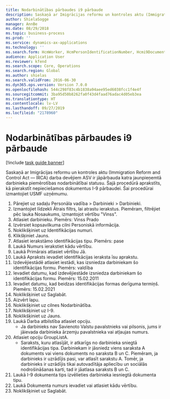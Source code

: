 ```yaml
---
title: Nodarbinātības pārbaudes i9 pārbaude
description: Saskaņā ar Imigrācijas reformu un kontroles aktu (Immigration Reform and Control Act — IRCA) darba devējiem ASV ir jāpārbauda katra jaunpieņemtā darbinieka piemērotības nodarbinātībai statusu.
author: ShielaSogge
manager: AnnBe
ms.date: 08/29/2018
ms.topic: business-process
ms.prod: ''
ms.service: dynamics-ax-applications
ms.technology: ''
ms.search.form: HcmWorker, HcmPersonIdentificationNumber, Hcmi9Document
audience: Application User
ms.reviewer: kfend
ms.search.scope: Core, Operations
ms.search.region: Global
ms.author: shielas
ms.search.validFrom: 2016-06-30
ms.dyn365.ops.version: Version 7.0.0
ms.openlocfilehash: 544c298f83c4b1838a94aee95ed6038fcc1f4e4f
ms.sourcegitcommit: 3ba95d50b8262fa0f43d4faad76adac4d05eb3ea
ms.translationtype: HT
ms.contentlocale: lv-LV
ms.lasthandoff: 09/27/2019
ms.locfileid: "2178960"
---
```

# <a name="employment-verification-i9-verification"></a>Nodarbinātības pārbaudes i9 pārbaude

[!include [task guide banner](../../../includes/task-guide-banner.md)]

Saskaņā ar Imigrācijas reformu un kontroles aktu (Immigration Reform and Control Act — IRCA) darba devējiem ASV ir jāpārbauda katra jaunpieņemtā darbinieka piemērotības nodarbinātībai statusu. Šajā procedūrā aprakstīts, kā pierakstīt nepieciešamos dokumentus I-9 pārbaudei. Šai procedūrai izmantojiet USMF uzņēmumu.

1. Pārejiet uz sadaļu Personāla vadība > Darbinieki > Darbinieki.
2. Izmantojiet līdzekli Ātrais filtrs, lai atrastu ierakstus. Piemēram, filtrējiet pēc lauka Nosaukums, izmantojot vērtību "Vinss".
3. Atlasiet darbinieku. Piemērs: Vinss Prado
4. Izvērsiet kopsavilkuma cilni Personiskā informācija.
5. Noklikšķiniet uz Identifikācijas numuri.
6. Klikšķiniet Jauns.
7. Atlasiet ierakstāmo identifikācijas tipu. Piemērs: pase
8. Laukā Numurs ierakstiet kādu vērtību.
9. Laukā Primārais atlasiet vērtību Jā.
10. Laukā Apraksts ievadiet identifikācijas ieraksta īsu aprakstu.
11. Izdevējiestādē atlasiet iestādi, kas izsniedza darbiniekam šo identifikācijas formu. Piemērs: valdība
12. Ievadiet datumu, kad izdevējiestāde izsniedza darbiniekam šo identifikācijas formu. Piemērs: 15.02.2011
13. Ievadiet datumu, kad beidzas identifikācijas formas derīguma termiņš. Piemērs: 15.02.2021
14. Noklikšķiniet uz Saglabāt.
15. Aizvērt lapu.
16. Noklikšķiniet uz cilnes Nodarbinātība.
17. Noklikšķiniet uz I-9.
18. Noklikšķiniet uz Jauns.
19. Laukā Darba atbilstība atlasiet opciju.
    * Ja darbinieks nav Savienoto Valstu pavalstnieks vai pilsonis, jums ir jāievada darbinieka ārzemju pavalstnieka vai atļaujas numurs.  
20. Atlasiet opciju GroupListA.
    * Saraksts, kuru atlasījāt, ir atkarīgs no darbinieka sniegtā identifikācijas tipa. Darbiniekam ir jāsniedz viens saraksta A dokuments vai viens dokuments no saraksta B un C. Piemēram, ja darbinieks ir uzrādījis pasi, var atlasīt sarakstu A. Tomēr, ja darbinieks ir uzrādījis tikai autovadītāja apliecību un sociālās nodrošināšanas karti, tad ir jāatlasa saraksts B un C.  
21. Laukā I-9 dokumenta tips izvēlieties darbinieka iesniegtā dokumenta tipu.
22. Laukā Dokumenta numurs ievadiet vai atlasiet kādu vērtību.
23. Noklikšķiniet uz Saglabāt.

